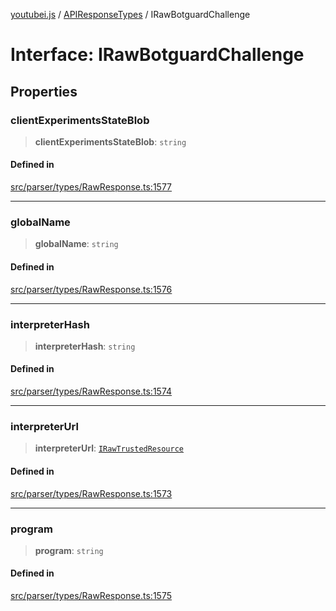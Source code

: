 [youtubei.js](../../../README.md) / [APIResponseTypes](../README.md) / IRawBotguardChallenge

# Interface: IRawBotguardChallenge

## Properties

### clientExperimentsStateBlob

> **clientExperimentsStateBlob**: `string`

#### Defined in

[src/parser/types/RawResponse.ts:1577](https://github.com/LuanRT/YouTube.js/blob/4ae0cc5c523a2080e68d6c0c1437c78fe318ea30/src/parser/types/RawResponse.ts#L1577)

***

### globalName

> **globalName**: `string`

#### Defined in

[src/parser/types/RawResponse.ts:1576](https://github.com/LuanRT/YouTube.js/blob/4ae0cc5c523a2080e68d6c0c1437c78fe318ea30/src/parser/types/RawResponse.ts#L1576)

***

### interpreterHash

> **interpreterHash**: `string`

#### Defined in

[src/parser/types/RawResponse.ts:1574](https://github.com/LuanRT/YouTube.js/blob/4ae0cc5c523a2080e68d6c0c1437c78fe318ea30/src/parser/types/RawResponse.ts#L1574)

***

### interpreterUrl

> **interpreterUrl**: [`IRawTrustedResource`](IRawTrustedResource.md)

#### Defined in

[src/parser/types/RawResponse.ts:1573](https://github.com/LuanRT/YouTube.js/blob/4ae0cc5c523a2080e68d6c0c1437c78fe318ea30/src/parser/types/RawResponse.ts#L1573)

***

### program

> **program**: `string`

#### Defined in

[src/parser/types/RawResponse.ts:1575](https://github.com/LuanRT/YouTube.js/blob/4ae0cc5c523a2080e68d6c0c1437c78fe318ea30/src/parser/types/RawResponse.ts#L1575)

